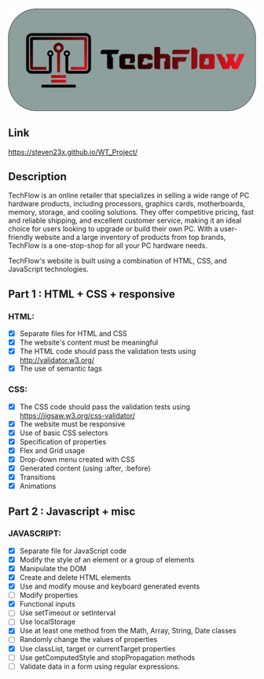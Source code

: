 ![](resources/logo_text.png)

## **Link**
https://steven23x.github.io/WT_Project/
## **Description**

TechFlow is an online retailer that specializes in selling a wide range of PC hardware products, including processors, graphics cards, motherboards, memory, storage, and cooling solutions. They offer competitive pricing, fast and reliable shipping, and excellent customer service, making it an ideal choice for users looking to upgrade or build their own PC. With a user-friendly website and a large inventory of products from top brands, TechFlow is a one-stop-shop for all your PC hardware needs.

TechFlow's website is built using a combination of HTML, CSS, and JavaScript technologies.

## **Part 1 : HTML + CSS + responsive**

### **HTML:**

- [X] Separate files for HTML and CSS
- [X] The website's content must be meaningful
- [X] The HTML code should pass the validation tests using http://validator.w3.org/
- [X] The use of semantic tags
  
### **CSS:**

- [X] The CSS code should pass the validation tests using https://jigsaw.w3.org/css-validator/
- [X] The website must be responsive
- [X] Use of basic CSS selectors
- [X] Specification of properties 
- [X] Flex and Grid usage
- [X] Drop-down menu created with CSS
- [X] Generated content (using :after, :before)
- [X] Transitions
- [X] Animations
  
## **Part 2 : Javascript + misc**

### **JAVASCRIPT:**
- [X] Separate file for JavaScript code
- [X] Modify the style of an element or a group of elements
- [X] Manipulate the DOM
- [X] Create and delete HTML elements
- [X] Use and modify mouse and keyboard generated events
- [ ] Modify properties
- [X] Functional inputs
- [ ] Use setTimeout or setInterval
- [ ] Use localStorage 
- [X] Use at least one method from the Math, Array, String, Date classes
- [ ] Randomly change the values of properties
- [X] Use classList, target or currentTarget properties
- [ ] Use getComputedStyle and stopPropagation methods
- [ ] Validate data in a form using regular expressions.